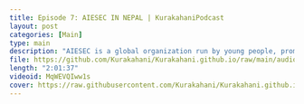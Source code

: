 ```yaml
---
title: Episode 7: AIESEC IN NEPAL | KurakahaniPodcast
layout: post
categories: [Main]
type: main
description: "AIESEC is a global organization run by young people, promoting leadership development and cultural understanding. It's non-partisan, non-profit, and open to all, regardless of background. Over 1,000,000 young people have benefited from AIESEC's programs, which include cross-cultural exchanges like volunteering, teaching, and internships in 120+ countries. AIESEC has been operated "by young people, for young people" for over 75 years.<br><br>AIESEC Nepal was founded in 2013 and has since made a significant impact, involving more than 1,000 international volunteers and over 4,000 Nepali youth. It's a non-profit organization registered with the Social Welfare Council of Nepal and affiliated with AIESEC International in Canada. AIESEC operates in 110+ countries and territories worldwide.<br><br>Official website of AIESEC: https://aiesec.org/<br><br>Find AIESEC in Nepal:<br>Fb: https://www.facebook.com/AIESECinNepal/<br>Instagram: https://www.instagram.com/aiesec_nepal/<br><br>Local Committee:<br>AIESEC in Kathmandu<br>AIESEC in Kathmandu University<br>AIESEC in Lumbini<br>AIESEC in Patan<br><br><br>Gears used:<br>Video: Pixel 4a<br>Audio: BM800"
file: https://github.com/Kurakahani/Kurakahani.github.io/raw/main/audio_files/MqWEVQIww1s.m4a
length: "2:01:37"
videoid: MqWEVQIww1s
cover: https://raw.githubusercontent.com/Kurakahani/Kurakahani.github.io/main/images/MqWEVQIww1s.jpg
---
```

